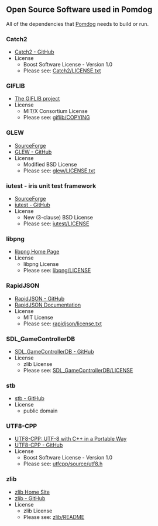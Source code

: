 Open Source Software used in Pomdog
-----------------------------------

All of the dependencies that [Pomdog](https://github.com/mogemimi/pomdog) needs to build or run.

### Catch2

* [Catch2 - GitHub](https://github.com/catchorg/Catch2)
* License
  * Boost Software License - Version 1.0
  * Please see: [Catch2/LICENSE.txt](Catch2/LICENSE.txt)

### GIFLIB

* [The GIFLIB project](http://giflib.sourceforge.net/)
* License
  * MIT/X Consortium License
  * Please see: [giflib/COPYING](giflib/COPYING)

### GLEW

* [SourceForge](http://glew.sourceforge.net/)
* [GLEW - GitHub](https://github.com/nigels-com/glew)
* License
  * Modified BSD License
  * Please see: [glew/LICENSE.txt](glew/LICENSE.txt)

### iutest - iris unit test framework

* [SourceForge](http://iutest.sourceforge.jp/)
* [iutest - GitHub](https://github.com/srz-zumix/iutest)
* License
  * New (3-clause) BSD License
  * Please see: [iutest/LICENSE](iutest/LICENSE)

### libpng

* [libpng Home Page](http://www.libpng.org/pub/png/libpng.html)
* License
  * libpng License
  * Please see: [libpng/LICENSE](libpng/LICENSE)

### RapidJSON

* [RapidJSON - GitHub](https://github.com/miloyip/rapidjson)
* [RapidJSON Documentation](http://miloyip.github.io/rapidjson/)
* License
  * MIT License
  * Please see: [rapidjson/license.txt](rapidjson/license.txt)

### SDL_GameControllerDB

* [SDL_GameControllerDB - GitHub](https://github.com/gabomdq/SDL_GameControllerDB)
* License
  * zlib License
  * Please see: [SDL_GameControllerDB/LICENSE](SDL_GameControllerDB/LICENSE)

### stb

* [stb - GitHub](https://github.com/nothings/stb)
* License
  * public domain

### UTF8-CPP

* [UTF8-CPP: UTF-8 with C++ in a Portable Way](http://utfcpp.sourceforge.net/)
* [UTF8-CPP - GitHub](https://github.com/nemtrif/utfcpp)
* License
  * Boost Software License - Version 1.0
  * Please see: [utfcpp/source/utf8.h](utfcpp/source/utf8.h)

### zlib

* [zlib Home Site](http://www.zlib.net/)
* [zlib - GitHub](https://github.com/madler/zlib)
* License
  * zlib License
  * Please see: [zlib/README](zlib/README)
